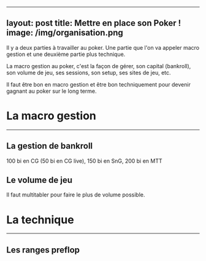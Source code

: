 
---
layout: post
title: Mettre en place son Poker !
image: /img/organisation.png
---
Il y a deux parties à travailler au poker. Une partie que l'on va appeler macro gestion et  une deuxième partie plus technique.

La macro gestion au poker, c'est la façon de gérer, son capital (bankroll), son volume de jeu, ses sessions, son setup, ses sites de jeu, etc.

Il faut être bon en macro gestion et être bon techniquement pour devenir gagnant au poker sur le long terme.

# La macro gestion
---

## La gestion de bankroll
100 bi en CG (50 bi en CG live), 150 bi en SnG, 200 bi en MTT

## Le volume de jeu
Il faut multitabler pour faire le plus de volume possible.

# La technique
---

## Les ranges preflop
<!--stackedit_data:
eyJoaXN0b3J5IjpbMzIwMzU4MjAsLTEzNDg5MzU1NjIsMTgxMT
IwOTY1MSwtODY1NTIzNDYzLC01MjY5Njg4NjcsLTI5MjA1ODgx
MF19
-->